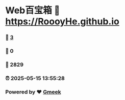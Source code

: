 # Web百宝箱 :link: https://RoooyHe.github.io 
### :page_facing_up: [3](https://RoooyHe.github.io/tag.html) 
### :speech_balloon: 0 
### :hibiscus: 2829 
### :alarm_clock: 2025-05-15 13:55:28 
### Powered by :heart: [Gmeek](https://github.com/Meekdai/Gmeek)
